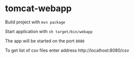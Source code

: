 # tomcat-webapp

Build project with `mvn package`

Start application with `sh target/bin/webapp`

The app will be started on the port `8080`

To get list of csv files enter address http://localhost:8080/csv
